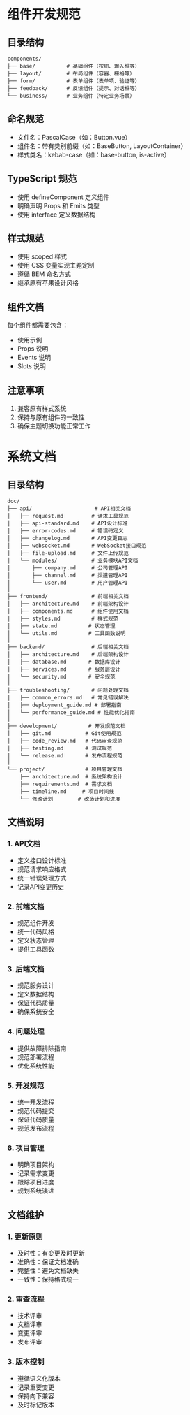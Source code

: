 # 组件开发规范

## 目录结构
```
components/
├── base/          # 基础组件（按钮、输入框等）
├── layout/        # 布局组件（容器、栅格等）
├── form/          # 表单组件（表单项、验证等）
├── feedback/      # 反馈组件（提示、对话框等）
└── business/      # 业务组件（特定业务场景）
```

## 命名规范
- 文件名：PascalCase（如：Button.vue）
- 组件名：带有类别前缀（如：BaseButton, LayoutContainer）
- 样式类名：kebab-case（如：base-button, is-active）

## TypeScript 规范
- 使用 defineComponent 定义组件
- 明确声明 Props 和 Emits 类型
- 使用 interface 定义数据结构

## 样式规范
- 使用 scoped 样式
- 使用 CSS 变量实现主题定制
- 遵循 BEM 命名方式
- 继承原有苹果设计风格

## 组件文档
每个组件都需要包含：
- 使用示例
- Props 说明
- Events 说明
- Slots 说明

## 注意事项
1. 兼容原有样式系统
2. 保持与原有组件的一致性
3. 确保主题切换功能正常工作 

# 系统文档

## 目录结构

```
doc/
├── api/                    # API相关文档
│   ├── request.md         # 请求工具规范
│   ├── api-standard.md    # API设计标准
│   ├── error-codes.md     # 错误码定义
│   ├── changelog.md       # API变更日志
│   ├── websocket.md       # WebSocket接口规范
│   ├── file-upload.md     # 文件上传规范
│   └── modules/           # 业务模块API文档
│       ├── company.md     # 公司管理API
│       ├── channel.md     # 渠道管理API
│       └── user.md        # 用户管理API
│
├── frontend/              # 前端相关文档
│   ├── architecture.md    # 前端架构设计
│   ├── components.md      # 组件使用文档
│   ├── styles.md          # 样式规范
│   ├── state.md          # 状态管理
│   └── utils.md          # 工具函数说明
│
├── backend/               # 后端相关文档
│   ├── architecture.md    # 后端架构设计
│   ├── database.md       # 数据库设计
│   ├── services.md       # 服务层设计
│   └── security.md       # 安全规范
│
├── troubleshooting/       # 问题处理文档
│   ├── common_errors.md   # 常见错误解决
│   ├── deployment_guide.md # 部署指南
│   └── performance_guide.md # 性能优化指南
│
├── development/          # 开发规范文档
│   ├── git.md           # Git使用规范
│   ├── code_review.md   # 代码审查规范
│   ├── testing.md       # 测试规范
│   └── release.md       # 发布流程规范
│
└── project/             # 项目管理文档
    ├── architecture.md  # 系统架构设计
    ├── requirements.md  # 需求文档
    ├── timeline.md     # 项目时间线
    └── 修改计划        # 改造计划和进度
```

## 文档说明

### 1. API文档
- 定义接口设计标准
- 规范请求响应格式
- 统一错误处理方式
- 记录API变更历史

### 2. 前端文档
- 规范组件开发
- 统一代码风格
- 定义状态管理
- 提供工具函数

### 3. 后端文档
- 规范服务设计
- 定义数据结构
- 保证代码质量
- 确保系统安全

### 4. 问题处理
- 提供故障排除指南
- 规范部署流程
- 优化系统性能

### 5. 开发规范
- 统一开发流程
- 规范代码提交
- 保证代码质量
- 规范发布流程

### 6. 项目管理
- 明确项目架构
- 记录需求变更
- 跟踪项目进度
- 规划系统演进

## 文档维护

### 1. 更新原则
- 及时性：有变更及时更新
- 准确性：保证文档准确
- 完整性：避免文档缺失
- 一致性：保持格式统一

### 2. 审查流程
- 技术评审
- 文档评审
- 变更评审
- 发布评审

### 3. 版本控制
- 遵循语义化版本
- 记录重要变更
- 保持向下兼容
- 及时标记版本 